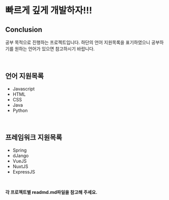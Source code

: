 # 빠르게 깊게 개발하자!!!

## Conclusion

공부 목적으로 진행하는 프로젝트입니다. 하단의 언어 지원목록을 표기하였으니 공부하기를 원하는 언어가 있으면 참고하시기 바랍니다.

<br/>

## 언어 지원목록

- Javascript
- HTML
- CSS
- Java
- Python

<br/>

## 프레임워크 지원목록

- Spring
- dJango
- VueJS
- NuxtJS
- ExpressJS

<br/>

**각 프로젝트별 readmd.md파일을 참고해 주세요.**
